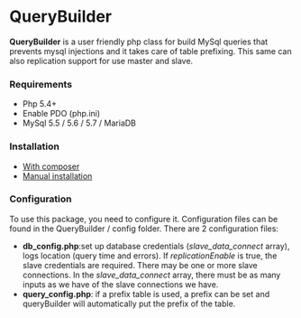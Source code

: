 # QueryBuilder

**QueryBuilder** is a user friendly php class for build MySql queries that prevents mysql injections and it takes care of table prefixing. This same can also replication support for use master and slave.

### Requirements
* Php 5.4+
* Enable PDO (php.ini)
* MySql 5.5 / 5.6 / 5.7 / MariaDB

### Installation
* [With composer](docs/installation/composer.md)
* [Manual installation](docs/installation/manual.md)

### Configuration
To use this package, you need to configure it. Configuration files can be found in the QueryBuilder / config folder. There are 2 configuration files:
- **db_config.php**:set up database credentials (*slave_data_connect* array), logs location (query time and errors). If *replicationEnable* is true, the slave credentials are required. There may be one or more slave connections. In the *slave_data_connect* array, there must be as many inputs as we have of the slave connections we have.
- **query_config.php**: if a prefix table is used, a prefix can be set and queryBuilder will automatically put the prefix of the table.

